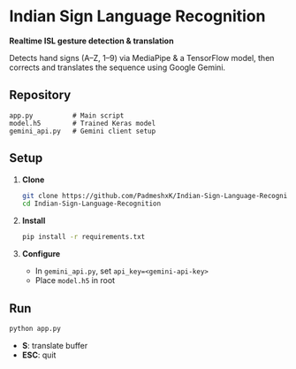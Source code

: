 # Indian Sign Language Recognition

**Realtime ISL gesture detection & translation**

Detects hand signs (A–Z, 1–9) via MediaPipe & a TensorFlow model, then corrects and translates the sequence using Google Gemini.

## Repository
```
app.py          # Main script
model.h5        # Trained Keras model
gemini_api.py   # Gemini client setup
``` 

## Setup
1. **Clone**
   ```bash
   git clone https://github.com/PadmeshxK/Indian-Sign-Language-Recognition.git
   cd Indian-Sign-Language-Recognition
   ```

   
3. **Install**
   ```bash
   pip install -r requirements.txt
   ```
3. **Configure**
   - In `gemini_api.py`, set `api_key=<gemini-api-key>`
   - Place `model.h5` in root

## Run
```bash
python app.py
```
- **S**: translate buffer
- **ESC**: quit


